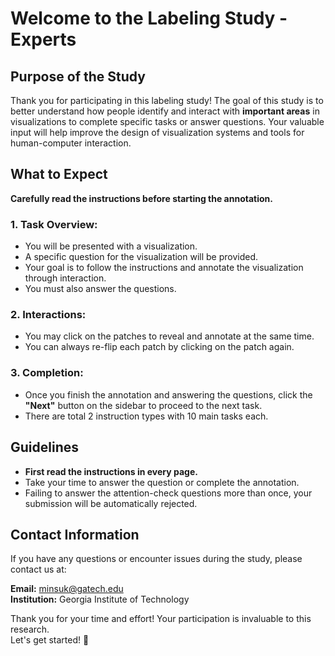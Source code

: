 # Welcome to the Labeling Study - Experts

## Purpose of the Study

Thank you for participating in this labeling study! The goal of this study is to better understand how people identify and interact with **important areas** in visualizations to complete specific tasks or answer questions. Your valuable input will help improve the design of visualization systems and tools for human-computer interaction.

## What to Expect

**Carefully read the instructions before starting the annotation.**

### 1. Task Overview:
- You will be presented with a visualization.
- A specific question for the visualization will be provided.
- Your goal is to follow the instructions and annotate the visualization through interaction.
- You must also answer the questions.

### 2. Interactions:
- You may click on the patches to reveal and annotate at the same time.
- You can always re-flip each patch by clicking on the patch again.

### 3. Completion:
- Once you finish the annotation and answering the questions, click the **"Next"** button on the sidebar to proceed to the next task.
- There are total 2 instruction types with 10 main tasks each.

## Guidelines

- **First read the instructions in every page.**
- Take your time to answer the question or complete the annotation.
- Failing to answer the attention-check questions more than once, your submission will be automatically rejected.


## Contact Information

If you have any questions or encounter issues during the study, please contact us at:

**Email:** minsuk@gatech.edu  
**Institution:** Georgia Institute of Technology

Thank you for your time and effort! Your participation is invaluable to this research.  
Let's get started! 🚀